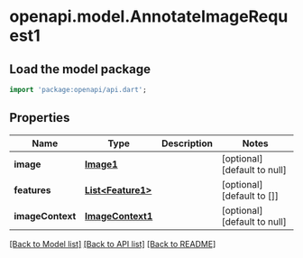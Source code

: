 # openapi.model.AnnotateImageRequest1

## Load the model package
```dart
import 'package:openapi/api.dart';
```

## Properties
Name | Type | Description | Notes
------------ | ------------- | ------------- | -------------
**image** | [**Image1**](Image1.md) |  | [optional] [default to null]
**features** | [**List&lt;Feature1&gt;**](Feature1.md) |  | [optional] [default to []]
**imageContext** | [**ImageContext1**](ImageContext1.md) |  | [optional] [default to null]

[[Back to Model list]](../README.md#documentation-for-models) [[Back to API list]](../README.md#documentation-for-api-endpoints) [[Back to README]](../README.md)


